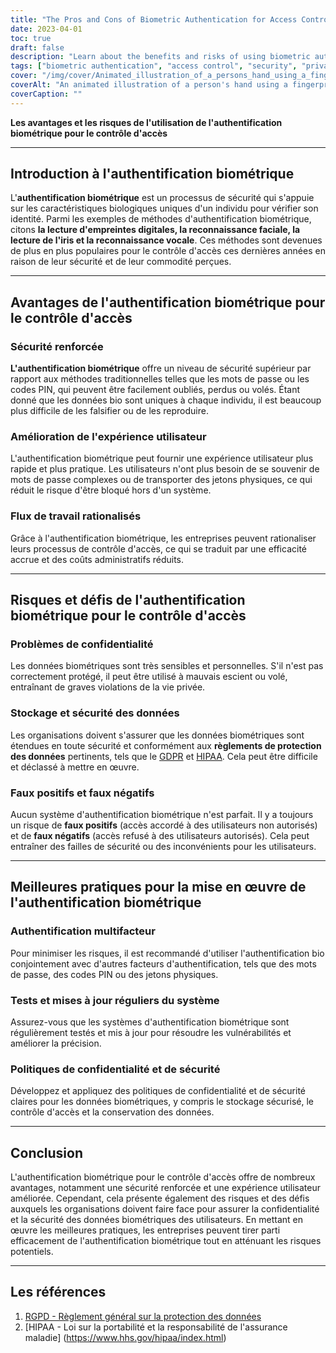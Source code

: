 ```yaml
---
title: "The Pros and Cons of Biometric Authentication for Access Control"
date: 2023-04-01
toc: true
draft: false
description: "Learn about the benefits and risks of using biometric authentication for access control, including enhanced security, privacy concerns, and best practices for implementation."
tags: ["biometric authentication", "access control", "security", "privacy", "data protection", "GDPR", "HIPAA", "false positives", "false negatives", "multi-factor authentication", "system testing", "security policies", "efficiency", "convenience", "unique identity", "streamlined workflows", "vulnerabilities", "risk mitigation", "user experience", "cybersecurity"]
cover: "/img/cover/Animated_illustration_of_a_persons_hand_using_a_fingerprint.png"
coverAlt: "An animated illustration of a person's hand using a fingerprint scanner to access a secured area, with a person's face and iris also visible in the background."
coverCaption: ""
---
```


 **Les avantages et les risques de l'utilisation de l'authentification biométrique pour le contrôle d'accès**  ______  ## Introduction à l'authentification biométrique  L'**authentification biométrique** est un processus de sécurité qui s'appuie sur les caractéristiques biologiques uniques d'un individu pour vérifier son identité. Parmi les exemples de méthodes d'authentification biométrique, citons **la lecture d'empreintes digitales, la reconnaissance faciale, la lecture de l'iris et la reconnaissance vocale**. Ces méthodes sont devenues de plus en plus populaires pour le contrôle d'accès ces dernières années en raison de leur sécurité et de leur commodité perçues.  ______  ## Avantages de l'authentification biométrique pour le contrôle d'accès  ### Sécurité renforcée  **L'authentification biométrique** offre un niveau de sécurité supérieur par rapport aux méthodes traditionnelles telles que les mots de passe ou les codes PIN, qui peuvent être facilement oubliés, perdus ou volés. Étant donné que les données bio sont uniques à chaque individu, il est beaucoup plus difficile de les falsifier ou de les reproduire.  ### Amélioration de l'expérience utilisateur  L'authentification biométrique peut fournir une expérience utilisateur plus rapide et plus pratique. Les utilisateurs n'ont plus besoin de se souvenir de mots de passe complexes ou de transporter des jetons physiques, ce qui réduit le risque d'être bloqué hors d'un système.  ### Flux de travail rationalisés  Grâce à l'authentification biométrique, les entreprises peuvent rationaliser leurs processus de contrôle d'accès, ce qui se traduit par une efficacité accrue et des coûts administratifs réduits.  ______  ## Risques et défis de l'authentification biométrique pour le contrôle d'accès  ### Problèmes de confidentialité  Les données biométriques sont très sensibles et personnelles. S'il n'est pas correctement protégé, il peut être utilisé à mauvais escient ou volé, entraînant de graves violations de la vie privée.  ### Stockage et sécurité des données  Les organisations doivent s'assurer que les données biométriques sont étendues en toute sécurité et conformément aux **règlements de protection des données** pertinents, tels que le [GDPR](https://gdpr.eu/) et [HIPAA]( https://www.hhs.gov/hipaa/index.html). Cela peut être difficile et déclassé à mettre en œuvre.  ### Faux positifs et faux négatifs  Aucun système d'authentification biométrique n'est parfait. Il y a toujours un risque de **faux positifs** (accès accordé à des utilisateurs non autorisés) et de **faux négatifs** (accès refusé à des utilisateurs autorisés). Cela peut entraîner des failles de sécurité ou des inconvénients pour les utilisateurs.  ______  ## Meilleures pratiques pour la mise en œuvre de l'authentification biométrique  ### Authentification multifacteur  Pour minimiser les risques, il est recommandé d'utiliser l'authentification bio conjointement avec d'autres facteurs d'authentification, tels que des mots de passe, des codes PIN ou des jetons physiques.  ### Tests et mises à jour réguliers du système  Assurez-vous que les systèmes d'authentification biométrique sont régulièrement testés et mis à jour pour résoudre les vulnérabilités et améliorer la précision.  ### Politiques de confidentialité et de sécurité  Développez et appliquez des politiques de confidentialité et de sécurité claires pour les données biométriques, y compris le stockage sécurisé, le contrôle d'accès et la conservation des données.  ______  ## Conclusion  L'authentification biométrique pour le contrôle d'accès offre de nombreux avantages, notamment une sécurité renforcée et une expérience utilisateur améliorée. Cependant, cela présente également des risques et des défis auxquels les organisations doivent faire face pour assurer la confidentialité et la sécurité des données biométriques des utilisateurs. En mettant en œuvre les meilleures pratiques, les entreprises peuvent tirer parti efficacement de l'authentification biométrique tout en atténuant les risques potentiels.  ______  ## Les références  1. [RGPD - Règlement général sur la protection des données](https://gdpr.eu/) 2. [HIPAA - Loi sur la portabilité et la responsabilité de l'assurance maladie] (https://www.hhs.gov/hipaa/index.html) 